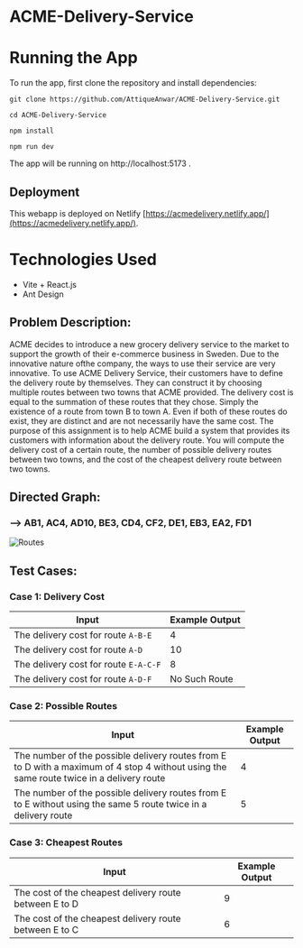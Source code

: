 # ACME-Delivery-Service

# Running the App
To run the app, first clone the repository and install dependencies:

`git clone https://github.com/AttiqueAnwar/ACME-Delivery-Service.git`

`cd ACME-Delivery-Service`

`npm install`

`npm run dev `

The app will be running on http://localhost:5173 .

## Deployment
This webapp is deployed on Netlify  [https://acmedelivery.netlify.app/](https://acmedelivery.netlify.app/).

# Technologies Used
- Vite + React.js
- Ant Design

## Problem Description:
ACME decides to introduce a new grocery delivery service to the market to support the growth of their e-commerce business in Sweden. Due to the innovative nature ofthe company, the ways to use their service are very innovative.
To use ACME Delivery Service, their customers have to define the delivery route by themselves. They can construct it by choosing multiple routes between two towns that ACME provided.
The delivery cost is equal to the summation of these routes that they chose.
Simply the existence of a route from town B to town A. Even if both of these routes do exist, they are distinct and are not necessarily have the same cost.
The purpose of this assignment is to help ACME build a system that provides its customers with information about the delivery route. You will compute the delivery cost of a certain route, the number of possible delivery routes between two towns, and the cost of the cheapest delivery route between two towns.



## Directed Graph:
### --> AB1,    AC4, AD10, BE3, CD4, CF2, DE1, EB3, EA2, FD1
![Routes](https://github.com/AttiqueAnwar/ACME-Delivery-Service/assets/55598039/8f31baa0-9dad-4a35-80a0-6ce8fde196cb)


## Test Cases:
### Case 1: Delivery Cost
| Input | Example Output |
| --- | --- |
| The delivery cost for route  `A-B-E` | 4 |
| The delivery cost for route  `A-D` | 10 |
| The delivery cost for route  `E-A-C-F` | 8 |
| The delivery cost for route  `A-D-F` | No Such Route |

### Case 2: Possible Routes
| Input | Example Output |
| --- | --- |
| The number of the possible delivery routes from E to D with a maximum of 4 stop 4 without using the same route twice in a delivery route | 4 |
| The number of the possible delivery routes from E to E without using the same 5 route twice in a delivery route | 5 |

### Case 3: Cheapest Routes
| Input | Example Output |
| --- | --- |
| The cost of the cheapest delivery route between E to D | 9 |
| The cost of the cheapest delivery route between E to C	 | 6 |






